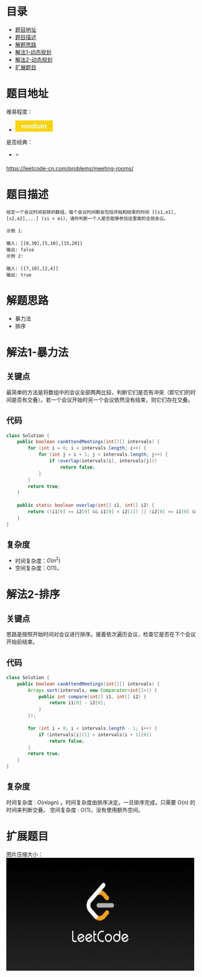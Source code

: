 # 目录
* [题目地址](#题目地址)
* [题目描述](#题目描述)
* [解题思路](#解题思路)
* [解法1-动态规划](#解法1-动态规划)
* [解法2-动态规划](#解法2-动态规划)
* [扩展题目](#扩展题目)



# 题目地址
难易程度：
- ![medium.jpg](../.images/medium.jpg)

是否经典：
- ⭐️

https://leetcode-cn.com/problems/meeting-rooms/

# 题目描述
```text
给定一个会议时间安排的数组，每个会议时间都会包括开始和结束的时间 [[s1,e1],[s2,e2],...] (si < ei)，请你判断一个人是否能够参加这里面的全部会议。

示例 1:

输入: [[0,30],[5,10],[15,20]]
输出: false
示例 2:

输入: [[7,10],[2,4]]
输出: true
```


# 解题思路
- 暴力法
- 排序

# 解法1-暴力法
## 关键点
最简单的方法是将数组中的会议全部两两比较，判断它们是否有冲突（即它们的时间是否有交叠）。若一个会议开始时另一个会议依然没有结束，则它们存在交叠。


## 代码
```Java
class Solution {
    public boolean canAttendMeetings(int[][] intervals) {
        for (int i = 0; i < intervals.length; i++) {
            for (int j = i + 1; j < intervals.length; j++) {
                if (overlap(intervals[i], intervals[j]))
                    return false;
            }
        }
        return true;
    }

    public static boolean overlap(int[] i1, int[] i2) {
        return ((i1[0] >= i2[0] && i1[0] < i2[1]) || (i2[0] >= i1[0] && i2[0] < i1[1]));
    }
}
```


## 复杂度
- 时间复杂度：$O(n^2)$
- 空间复杂度：O(1)。


# 解法2-排序
## 关键点
思路是按照开始时间对会议进行排序。接着依次遍历会议，检查它是否在下个会议开始前结束。

## 代码
```Java
class Solution {
    public boolean canAttendMeetings(int[][] intervals) {
        Arrays.sort(intervals, new Comparator<int[]>() {
            public int compare(int[] i1, int[] i2) {
                return i1[0] - i2[0];
            }
        });

        for (int i = 0; i < intervals.length - 1; i++) {
            if (intervals[i][1] > intervals[i + 1][0])
                return false;
        }
        return true;
    }
}
```


## 复杂度
时间复杂度 : $O(nlogn)$ 。时间复杂度由排序决定。一旦排序完成，只需要 O(n) 的时间来判断交叠。
空间复杂度 : O(1)。没有使用额外空间。


# 扩展题目




图片压缩大小：
<img src="../.images/leetcode.jpeg" width="500" height="300">